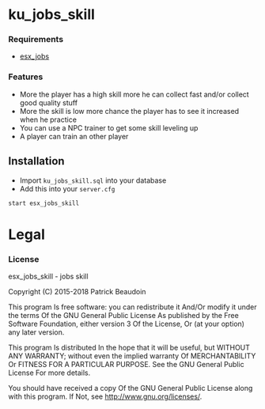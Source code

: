 # ku_jobs_skill

### Requirements
- [esx_jobs](https://github.com/ESX-Org/esx_jobs)

### Features
- More the player has a high skill more he can collect fast and/or collect good quality stuff
- More the skill is low more chance the player has to see it increased when he practice
- You can use a NPC trainer to get some skill leveling up
- A player can train an other player

## Installation
- Import `ku_jobs_skill.sql` into your database
- Add this into your `server.cfg`
```
start esx_jobs_skill
```

# Legal
### License
esx_jobs_skill - jobs skill

Copyright (C) 2015-2018 Patrick Beaudoin

This program Is free software: you can redistribute it And/Or modify it under the terms Of the GNU General Public License As published by the Free Software Foundation, either version 3 Of the License, Or (at your option) any later version.

This program Is distributed In the hope that it will be useful, but WITHOUT ANY WARRANTY; without even the implied warranty Of MERCHANTABILITY Or FITNESS FOR A PARTICULAR PURPOSE. See the GNU General Public License For more details.

You should have received a copy Of the GNU General Public License along with this program. If Not, see http://www.gnu.org/licenses/.